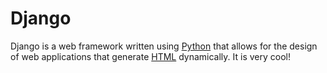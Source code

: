 # Django

Django is a web framework written using [Python](/wiki/Python) that allows for the design of web applications that generate [HTML](/wiki/HTML) dynamically. It is very cool!